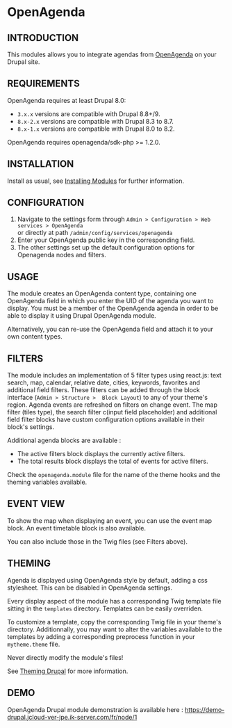 OpenAgenda
==========

INTRODUCTION
------------

This modules allows you to integrate agendas from 
[OpenAgenda](https://www.openagenda.com) on your Drupal site.

REQUIREMENTS
------------

OpenAgenda requires at least Drupal 8.0:
- `3.x.x` versions are compatible with Drupal 8.8+/9.
- `8.x-2.x` versions are compatible with Drupal 8.3 to 8.7.
- `8.x-1.x` versions are compatible with Drupal 8.0 to 8.2.

OpenAgenda requires openagenda/sdk-php >= 1.2.0.

INSTALLATION
------------

Install as usual, see 
[Installing Modules](https://www.drupal.org/docs/extending-drupal/installing-modules) 
for further information.

CONFIGURATION
-------------

1. Navigate to the settings form through `Admin > Configuration > Web services > OpenAgenda`   
or directly at path `/admin/config/services/openagenda`
2. Enter your OpenAgenda public key in the corresponding field.
3. The other settings set up the default configuration options for Openagenda 
nodes and filters.

USAGE
-----
The module creates an OpenAgenda content type, containing one OpenAgenda field
in which you enter the UID of the agenda you want to display.
You must be a member of the OpenAgenda agenda in order to be able to display
it using Drupal OpenAgenda module.

Alternatively, you can re-use the OpenAgenda field and attach it to your own 
content types.

FILTERS
-------

The module includes an implementation of 5 filter types using react.js: text 
search, map, calendar, relative date, cities, keywords, favorites and
additional field filters.
These filters can be added through the block interface (`Admin > Structure > 
Block Layout`) to any  of your theme's region. Agenda events are refreshed on
filters on change event.
The map filter (tiles type), the search filter c(input field placeholder) and
additional field filter blocks have custom configuration options available in 
their block's settings.

Additional agenda blocks are available :
- The active filters block displays the currently active filters.
- The total results block displays the total of events for active filters.

Check the `openagenda.module` file for the name of the theme hooks and the 
theming variables available.

EVENT VIEW
----------

To show the map when displaying an event, you can use the event map block.
An event timetable block is also available.

You can also include those in the Twig files (see Filters above).

THEMING
-------

Agenda is displayed using OpenAgenda style by default, adding a css stylesheet.
This can be disabled in OpenAgenda settings.

Every display aspect of the module has a corresponding Twig template file 
sitting in the `templates` directory. Templates can be easily overriden.

To customize a template, copy the corresponding Twig file in your theme's 
directory. Additionnally, you may want to alter the variables available to 
the templates by adding a corresponding preprocess function in your  
`mytheme.theme` file.

Never directly modify the module's files!

See [Theming Drupal](https://www.drupal.org/docs/theming-drupal) for more 
information.

DEMO
-------
OpenAgenda Drupal module demonstration is available here : 
https://demo-drupal.jcloud-ver-jpe.ik-server.com/fr/node/1
